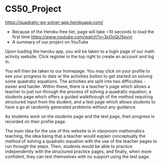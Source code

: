 # CS50_Project

https://quadratic-eq-solver-app.herokuapp.com/
- Because of the Heroku free tier, page will take ~10 seconds to load the first time
https://www.youtube.com/watch?v=3xOoQUSpvyI
- A summary of our project on YouTube

Upon loading the heroku app, you will be taken to a login page of our math activity website. Click register in the top right to create an account and log in.
 
You will then be taken to our homepage. You may click on your profile to see your progress to date or the activities button to get started on solving some quadratic equations. The activities are split into two difficulties - easier and harder. Within these, there is a teacher's page which allows a teacher to just run through the process of solving a quadratic equation, a students page which offers a guided walkthrough of the method requiring structured input from the student, and a test page which allows students to have a go at randomly generated problems without any guidance.
 
As students work on the students page and the test page, their progress is recorded on their profile page.
 
The main idea for the use of this website is in classroom mathematics teaching, the idea being that a teacher would explain conceptually the method of solving a quadratic equation with the use of the teacher pages to run through the steps. Then, students would be able to practice independently with the structured practice pages, and finally, when more confident, they can test themselves with no support using the test page.

